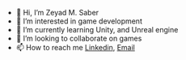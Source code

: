 - 👋 Hi, I’m Zeyad M. Saber
- 👀 I’m interested in game development
- 🌱 I’m currently learning Unity, and Unreal engine
- 💞️ I’m looking to collaborate on games
- 📫 How to reach me [Linkedin](https://www.linkedin.com/in/zeyad-m-saber-69a9491a3), [Email](Zeyad.medhat2000@gmail.com)

<!---
GentNW/GentNW is a ✨ special ✨ repository because its `README.md` (this file) appears on your GitHub profile.
You can click the Preview link to take a look at your changes.
--->
